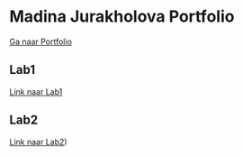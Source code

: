 # Madina Jurakholova Portfolio
[Ga naar Portfolio](https://github.com/MinjuCo/webtech3-portfolio)

## Lab1
[Link naar Lab1](https://github.com/MinjuCo/webtech3-portfolio/tree/master/lab1-git)

## Lab2
[Link naar Lab2](https://github.com/MinjuCo/webtech3-portfolio/tree/master/lab2-grid))